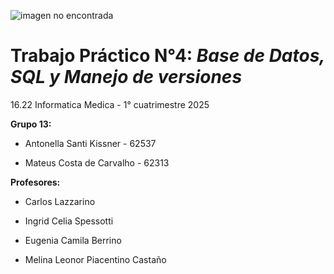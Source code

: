 ![imagen no encontrada](https://centros-investigacion.s3.sa-east-1.amazonaws.com/wp-content/uploads/sites/14/2020/11/logo-itba-site.png)
# **Trabajo Práctico N°4:** *Base de Datos, SQL y Manejo de versiones* 

16.22 Informatica Medica - 1° cuatrimestre 2025 


**Grupo 13:**

- Antonella Santi Kissner - 62537

- Mateus Costa de Carvalho - 62313



**Profesores:**

- Carlos Lazzarino

- Ingrid Celia Spessotti

- Eugenia Camila Berrino

- Melina Leonor Piacentino Castaño
